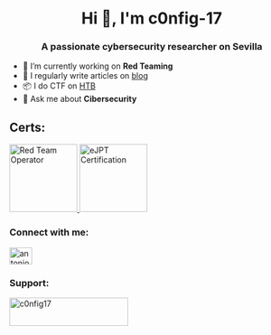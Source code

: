 <h1 align="center">Hi 👋, I'm c0nfig-17</h1>
<h3 align="center">A passionate cybersecurity researcher on Sevilla</h3>

- 🔭 I’m currently working on **Red Teaming**
- 📝 I regularly write articles on [blog](https://c0nfig-17.github.io/categories/)
- 📦 I do CTF on [HTB](https://app.hackthebox.com/profile/819073)
- 💬 Ask me about **Cibersecurity**

<h2 align="left">Certs:</h2>
<p align="left">
  <a href="https://eu.badgr.com/public/assertions/p5pFRJ94TDaTixY-0eMmdA?identity__email=antonio.seri.97%40gmail.com">
    <img src="https://api.eu.badgr.io/public/assertions/p5pFRJ94TDaTixY-0eMmdA/image" alt="Red Team Operator" width="120" height="120"/>
  </a>
  <a href="https://certs.ine.com/fa3ac3a4-8855-443c-b155-fae01aa7caab#acc.riynwDEO">
    <img src="https://us-east-1.graphassets.com/AwCYQkwjSUCbfkm08Ct1Mz/cmcc3wze0lx3007irps13e6k3" alt="eJPT Certification" width="120" height="120"/>
  </a>
</p>

<h3 align="left">Connect with me:</h3>
<p align="left">
<a href="https://linkedin.com/in/antoniodseri47" target="blank"><img align="center" src="https://raw.githubusercontent.com/rahuldkjain/github-profile-readme-generator/master/src/images/icons/Social/linked-in-alt.svg" alt="antoniodseri47" height="30" width="40" /></a>
</p>

<h3 align="left">Support:</h3>
<p><a href="https://ko-fi.com/c0nfig17"> <img align="left" src="https://cdn.ko-fi.com/cdn/kofi3.png?v=3" height="50" width="210" alt="c0nfig17" /></a></p><br><br>


